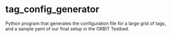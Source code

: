 # tag_config_generator
Python program that generates the configuration file for a large grid of tags, and a sample yaml of our final setup in the ORBIT Testbed.
